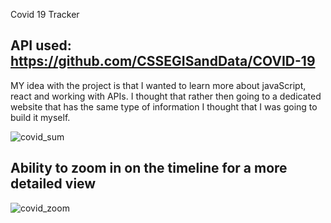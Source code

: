 Covid 19 Tracker

## API used: https://github.com/CSSEGISandData/COVID-19

MY idea with the project is that I wanted to learn more about javaScript, react and working with APIs.
I thought that rather then going to a dedicated website that has the same type of information I thought that I was going to build it myself.



![covid_sum](https://user-images.githubusercontent.com/71496860/145028717-3ace9b8b-3ab6-4c50-8223-9949fa8c656d.png)





## Ability to zoom in on the timeline for a more detailed view 
![covid_zoom](https://user-images.githubusercontent.com/71496860/145028719-6481d4ed-66b3-44f6-9cb7-87c9c2a6d9c1.png)
